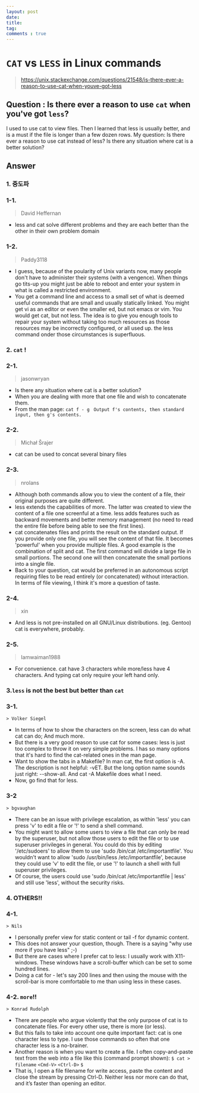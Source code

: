 ```yaml
---
layout: post
date:
title:
tag:
comments : true
---
```


# `CAT` vs `LESS` in Linux commands
  > https://unix.stackexchange.com/questions/21548/is-there-ever-a-reason-to-use-cat-when-youve-got-less
 
## Question : Is there ever a reason to use `cat` when you've got `less`?
I used to use cat to view files. Then I learned that less is usually better, and is a must if the file is longer than a few dozen rows.
My question: Is there ever a reason to use cat instead of less? Is there any situation where cat is a better solution?

## Answer
### 1. 중도파
### 1-1.
  > David Heffernan
- less and cat solve different problems and they are each better than the other in their own problem domain
### 1-2. 
  > Paddy3118
- I guess, because of the poularity of Unix variants now, many people don't have to administer their systems (with a vengence). When things go tits-up you might just be able to reboot and enter your system in what is called a restricted environment.
- You get a command line and access to a small set of what is deemed useful commands that are small and usually statically linked. You might get vi as an editor or even the smaller ed, but not emacs or vim. You would get cat, but not less. The idea is to give you enough tools to repair your system without taking too much resources as those resources may be incorrectly configured, or all used up. the less command onder those circumstances is superfluous.

### 2. `cat` !
### 2-1. 
  > jasonwryan
- Is there any situation where cat is a better solution?
- When you are dealing with more that one file and wish to concatenate them.
- From the man page:
`cat f - g`
       ` Output f's contents, then standard input, then g's contents.`

### 2-2. 
  > Michał Šrajer      
- cat can be used to concat several binary files

### 2-3.
  > nrolans
- Although both commands allow you to view the content of a file, their original purposes are quite different.
- less extends the capabilities of more. The latter was created to view the content of a file one screenful at a time. less adds features such as backward movements and better memory management (no need to read the entire file before being able to see the first lines).
- cat concatenates files and prints the result on the standard output. If you provide only one file, you will see the content of that file. It becomes 'powerful' when you provide multiple files. A good example is the combination of split and cat. The first command will divide a large file in small portions. The second one will then concatenate the small portions into a single file.
- Back to your question, cat would be preferred in an autonomous script requiring files to be read entirely (or concatenated) without interaction. In terms of file viewing, I think it's more a question of taste.

### 2-4.
   > xin
- And less is not pre-installed on all GNU/Linux distributions. (eg. Gentoo) cat is everywhere, probably.

### 2-5.
   > Iamwaiman1988
- For convenience. cat have 3 characters while more/less have 4 characters. And typing cat only require your left hand only.

### 3.`less` is not the best but better than `cat`

### 3-1.
    > Volker Siegel
- In terms of how to show the characters on the screen, less can do what cat can do; And much more.
- But there is a very good reason to use cat for some cases:
  less is just too complex to throw it on very simple problems. I has so many options that it's hard to find the cat-related ones in the man page.
- Want to show the tabs in a Makefile?
  In man cat, the first option is -A.
  The description is not helpful: -vET.
  But the long option name sounds just right: --show-all.
  And cat -A Makefile does what I need.
- Now, go find that for less.

### 3-2
    > bgvaughan
- There can be an issue with privilege escalation, as within 'less' you can press 'v' to edit a file or '!' to send a shell command.
- You might want to allow some users to view a file that can only be read by the superuser, but not allow those users to edit the file or to use superuser privileges in general. You could do this by editing '/etc/sudoers' to allow them to use 'sudo /bin/cat /etc/importantfile'. You wouldn't want to allow 'sudo /usr/bin/less /etc/importantfile', because they could use 'v' to edit the file, or use '!' to launch a shell with full superuser privileges.
- Of course, the users could use 'sudo /bin/cat /etc/importantfile | less' and still use 'less', without the security risks.

### 4. OTHERS!! 

### 4-1. 
    > Nils
- I personally prefer view for static content or tail -f for dynamic content.
- This does not answer your question, though. There is a saying "why use more if you have less" ;-)
- But there are cases where I prefer cat to less: I usually work with X11-windows. These windows have a scroll-buffer which can be set to some hundred lines.
- Doing a cat for - let's say 200 lines and then using the mouse with the scroll-bar is more comfortable to me than using less in these cases.

### 4-2. `more`!!
    > Konrad Rudolph
- There are people who argue violently that the only purpose of cat is to concatenate files. For every other use, there is more (or less).
- But this fails to take into account one quite important fact: cat is one character less to type. I use those commands so often that one character less is a no-brainer.
- Another reason is when you want to create a file. I often copy-and-paste text from the web into a file like this (command prompt shown):
`$ cat > filename`
`<Cmd-V>`
`<Ctrl-D>`
`$`
- That is, I open a file filename for write access, paste the content and close the stream by pressing Ctrl-D. Neither less nor more can do that, and it’s faster than opening an editor.
